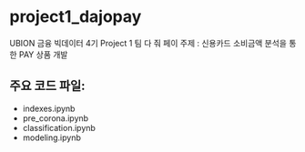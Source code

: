 # project1_dajopay
UBION 금융 빅데이터 4기 Project 1 팀 다 줘 페이
주제 : 신용카드 소비금액 분석을 통한 PAY 상품 개발

## 주요 코드 파일:
- indexes.ipynb
- pre_corona.ipynb
- classification.ipynb
- modeling.ipynb
